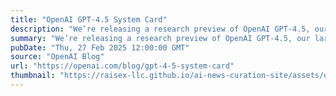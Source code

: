 ```yaml
---
title: "OpenAI GPT-4.5 System Card"
description: "We’re releasing a research preview of OpenAI GPT‑4.5, our largest and most knowledgeable model yet."
summary: "We’re releasing a research preview of OpenAI GPT‑4.5, our largest and most knowledgeable model yet."
pubDate: "Thu, 27 Feb 2025 12:00:00 GMT"
source: "OpenAI Blog"
url: "https://openai.com/blog/gpt-4-5-system-card"
thumbnail: "https://raisex-llc.github.io/ai-news-curation-site/assets/openai_logo.png"
---
```


